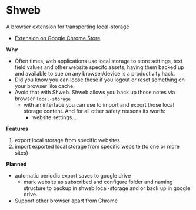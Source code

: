 # Shweb

A browser extension for transporting local-storage

- [Extension on Google Chrome Store](https://chrome.google.com/webstore/search/shweb)

**Why**

- Often times, web applications use local storage to store settings, text field values and other website specifc assets, having them backed up and available to sue on any browser/device is a productivity hack.
- Did you know you can loose these if you logout or reset something on your browser like cache.
- Avoid that with Shweb. Shweb allows you back up those notes via browser `local-storage`
  - with an interface you can use to import and export those local storage content. And for all other safety reasons its worth:
    - website settings...

**Features**

1. export local storage from specific websites
2. import exported local storage from specific website (to one or more sites)

**Planned**

- automatic periodic export saves to google drive
  - mark website as subscribed and configure folder and naming structure to backup in shweb local-storage and or back up in google drive.
- Support other browser apart from Chrome
